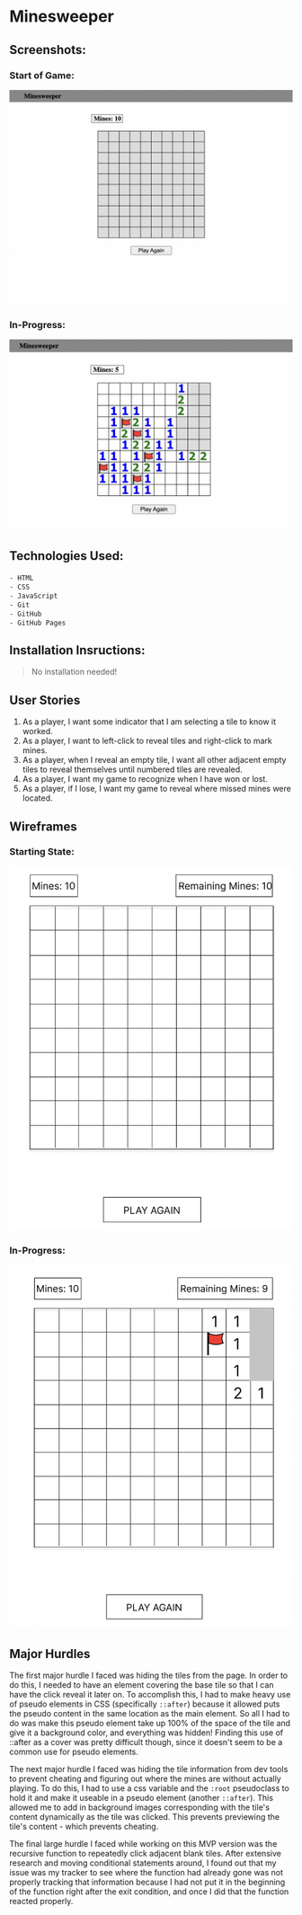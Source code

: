 # Minesweeper

## Screenshots:
### Start of Game:
![MVP Gamestart](img/MVP_gamestart.png)

### In-Progress:
![MVP In-Progress](img/MVP_inprogress.png)

## Technologies Used:
    - HTML
    - CSS
    - JavaScript
    - Git
    - GitHub
    - GitHub Pages

## Installation Insructions:

>No installation needed!

## User Stories

1. As a player, I want some indicator that I am selecting a tile to know it worked.
1. As a player, I want to left-click to reveal tiles and right-click to mark mines.
1. As a player, when I reveal an empty tile, I want all other adjacent empty tiles to reveal themselves until numbered tiles are revealed.
1. As a player, I want my game to recognize when I have won or lost.
1. As a player, if I lose, I want my game to reveal where missed mines were located. 

## Wireframes
### Starting State:
![Wireframe - Game Start](img/minesweeper_wireframe_start.png)

### In-Progress:
![Wireframe - In-Progress](img/minesweeper_wireframe_in-progress.png)

## Major Hurdles
The first major hurdle I faced was hiding the tiles from the page. 
    In order to do this, I needed to have an element covering the base tile so that I can have the click reveal it later on. To accomplish this, I had to make heavy use of pseudo elements in CSS (specifically `::after`) because it allowed puts the pseudo content in the same location as the main element. So all I had to do was make this pseudo element take up 100% of the space of the tile and give it a background color, and everything was hidden! Finding this use of ::after as a cover was pretty difficult though, since it doesn't seem to be a common use for pseudo elements.
    
The next major hurdle I faced was hiding the tile information from dev tools to prevent cheating and figuring out where the mines are without actually playing. 
    To do this, I had to use a css variable and the `:root` pseudoclass to hold it and make it useable in a pseudo element (another `::after`). This allowed me to add in background images corresponding with the tile's content dynamically as the tile was clicked. This prevents previewing the tile's content - which prevents cheating.

The final large hurdle I faced while working on this MVP version was the recursive function to repeatedly click adjacent blank tiles. 
    After extensive research and moving conditional statements around, I found out that my issue was my tracker to see where the function had already gone was not properly tracking that information because I had not put it in the beginning of the function right after the exit condition, and once I did that the function reacted properly.